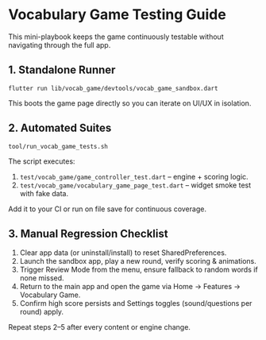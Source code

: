 # Vocabulary Game Testing Guide

This mini-playbook keeps the game continuously testable without navigating through the full app.

## 1. Standalone Runner

```
flutter run lib/vocab_game/devtools/vocab_game_sandbox.dart
```

This boots the game page directly so you can iterate on UI/UX in isolation.

## 2. Automated Suites

```
tool/run_vocab_game_tests.sh
```

The script executes:

1. `test/vocab_game/game_controller_test.dart` – engine + scoring logic.
2. `test/vocab_game/vocabulary_game_page_test.dart` – widget smoke test with fake data.

Add it to your CI or run on file save for continuous coverage.

## 3. Manual Regression Checklist

1. Clear app data (or uninstall/install) to reset SharedPreferences.
2. Launch the sandbox app, play a new round, verify scoring & animations.
3. Trigger Review Mode from the menu, ensure fallback to random words if none missed.
4. Return to the main app and open the game via Home → Features → Vocabulary Game.
5. Confirm high score persists and Settings toggles (sound/questions per round) apply.

Repeat steps 2–5 after every content or engine change.
